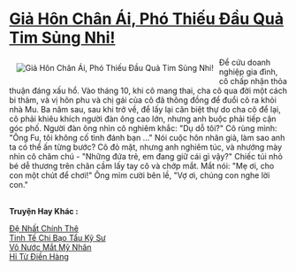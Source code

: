 <a href="https://truyentiki.com/gia-hon-chan-ai-pho-thieu-dau-qua-tim-sung-nhi.30804/" title="Giả Hôn Chân Ái, Phó Thiếu Đầu Quả Tim Sủng Nhi!"><h1>Giả Hôn Chân Ái, Phó Thiếu Đầu Quả Tim Sủng Nhi!</h1></a><div style="display:table"><img align="right" style="float: left; padding: 10px;" src="https://truyentiki.com/a/img/str/src/30804.jpg" alt="Giả Hôn Chân Ái, Phó Thiếu Đầu Quả Tim Sủng Nhi!">Để cứu doanh nghiệp gia đình, cô chấp nhận thỏa thuận đáng xấu hổ. Vào tháng 10, khi cô mang thai, cha cô qua đời một cách bi thảm, và vị hôn phu và chị gái của cô đã thông đồng để đuổi cô ra khỏi nhà Mu. Ba năm sau, sau khi trở về, để lấy lại căn biệt thự do cha cô để lại, cô phải khiêu khích người đàn ông cao lớn, nhưng anh buộc phải tiếp cận góc phố. Người đàn ông nhìn cô nghiêm khắc: "Dụ dỗ tôi?" Cô rùng mình: "Ông Fu, tôi không cố tình đánh bạn ..." Nói cuộc hôn nhân giả, làm sao anh ta có thể ấn từng bước? Cô đỏ mặt, nhưng anh nghiêm túc, và nhướng mày nhìn cô chăm chú - "Những đứa trẻ, em đang giữ cái gì vậy?" Chiếc túi nhỏ bé dễ thương trên chân cầm lấy tay cô và chớp mắt. Mắt nói: "Mẹ ơi, cho con một chút để chơi!" Ông mỉm cười bên lề, "Vợ ơi, chúng con nghe lời con."</div><p><br><b>Truyện Hay Khác :</b></p><a href="https://truyentiki.com/de-nhat-chinh-the.30803/" alt="Đệ Nhất Chính Thê">Đệ Nhất Chính Thê</a><br/><a href="https://github.com/nownovels/truyenhay/tree/master/truyenhay/30634/README.md" alt="Tinh Tế Chi Bạo Tẩu Kỹ Sư">Tinh Tế Chi Bạo Tẩu Kỹ Sư</a><br/><a href="https://github.com/nownovels/truyenhay/tree/master/truyenhay/30567/README.md" alt="Vô Nước Mắt Mỹ Nhân">Vô Nước Mắt Mỹ Nhân</a><br/><a href="https://github.com/nownovels/truyenhay/tree/master/truyenhay/30638/README.md" alt="Hỉ Từ Điền Hàng">Hỉ Từ Điền Hàng</a><br/>
